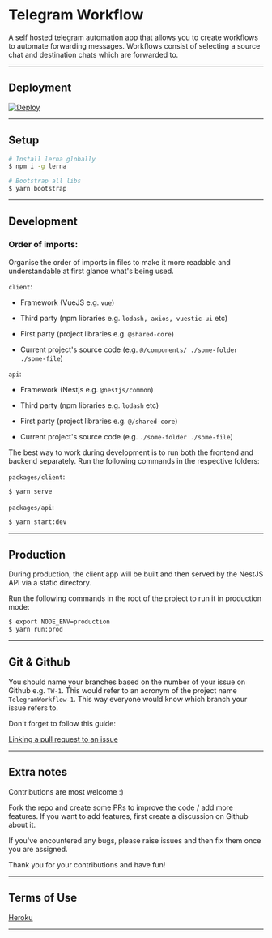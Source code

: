 # Telegram Workflow

A self hosted telegram automation app that allows you to create workflows to automate forwarding messages. Workflows consist of selecting a source chat and destination chats which are forwarded to.

---

## Deployment

<a href="https://heroku.com/deploy?template=https://github.com/m-t-a97/telegram-workflow">
  <img src="https://www.herokucdn.com/deploy/button.svg" alt="Deploy">
</a>

---

## Setup

```bash
# Install lerna globally
$ npm i -g lerna

# Bootstrap all libs
$ yarn bootstrap
```

---

## Development

### Order of imports:

Organise the order of imports in files to make it more readable and understandable at first glance what's being used.

`client`:

- Framework (VueJS e.g. `vue`)

- Third party (npm libraries e.g. `lodash, axios, vuestic-ui` etc)

- First party (project libraries e.g. `@shared-core`)

- Current project's source code (e.g. `@/components/ ./some-folder ./some-file`)

`api`:

- Framework (Nestjs e.g. `@nestjs/common`)

- Third party (npm libraries e.g. `lodash` etc)

- First party (project libraries e.g. `@/shared-core`)

- Current project's source code (e.g. `./some-folder ./some-file`)

The best way to work during development is to run both the frontend and backend separately. Run the following commands in the respective folders:

`packages/client`:

```bash
$ yarn serve
```

`packages/api`:

```bash
$ yarn start:dev
```

---

## Production

During production, the client app will be built and then served by the NestJS API via a static directory.

Run the following commands in the root of the project to run it in production mode:

```bash
$ export NODE_ENV=production
$ yarn run:prod
```

---

## Git & Github

You should name your branches based on the number of your issue on Github e.g. `TW-1`. This would refer to an acronym of the project name `TelegramWorkflow-1`. This way everyone would know which branch your issue refers to.

Don't forget to follow this guide:

[Linking a pull request to an issue](https://docs.github.com/en/issues/tracking-your-work-with-issues/linking-a-pull-request-to-an-issue#linking-a-pull-request-to-an-issue-using-a-keyword)

---

## Extra notes

Contributions are most welcome :)

Fork the repo and create some PRs to improve the code / add more features. If you want to add features, first create a discussion on Github about it.

If you've encountered any bugs, please raise issues and then fix them once you are assigned.

Thank you for your contributions and have fun!

---

## Terms of Use

[Heroku](https://www.heroku.com/policy/heroku-elements-terms)

---
